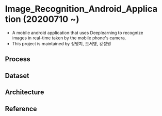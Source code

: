 # Image_Recognition_Android_Application (20200710 ~)
- A mobile android application that uses Deeplearning to recognize images in real-time taken by the mobile phone's camera.
- This project is maintained by 정명지, 오서영, 강성원

## Process

## Dataset

## Architecture

## Reference




